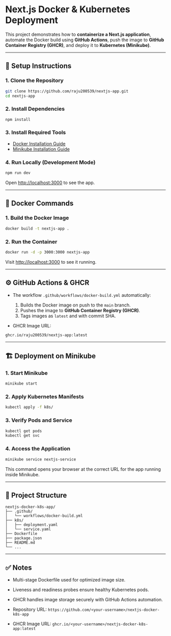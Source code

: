 # Next.js Docker & Kubernetes Deployment

This project demonstrates how to **containerize a Next.js application**, automate the Docker build using **GitHub Actions**, push the image to **GitHub Container Registry (GHCR)**, and deploy it to **Kubernetes (Minikube)**.

---

## 🚀 Setup Instructions

### 1. Clone the Repository

```bash
git clone https://github.com/raju200539/nextjs-app.git
cd nextjs-app
```

### 2. Install Dependencies

```bash
npm install
```

### 3. Install Required Tools

* [Docker Installation Guide](https://docs.docker.com/get-docker/)
* [Minikube Installation Guide](https://minikube.sigs.k8s.io/docs/start/)

### 4. Run Locally (Development Mode)

```bash
npm run dev
```

Open [http://localhost:3000](http://localhost:3000) to see the app.

---

## 🐳 Docker Commands

### 1. Build the Docker Image

```bash
docker build -t nextjs-app .
```

### 2. Run the Container

```bash
docker run -d -p 3000:3000 nextjs-app
```

Visit [http://localhost:3000](http://localhost:3000) to see it running.

---

## ⚙️ GitHub Actions & GHCR

* The workflow `.github/workflows/docker-build.yml` automatically:

  1. Builds the Docker image on push to the `main` branch.
  2. Pushes the image to **GitHub Container Registry (GHCR)**.
  3. Tags images as `latest` and with commit SHA.

* GHCR Image URL:

```
ghcr.io/raju200539/nextjs-app:latest
```

---

## 🏗️ Deployment on Minikube

### 1. Start Minikube

```bash
minikube start
```

### 2. Apply Kubernetes Manifests

```bash
kubectl apply -f k8s/
```

### 3. Verify Pods and Service

```bash
kubectl get pods
kubectl get svc
```

### 4. Access the Application

```bash
minikube service nextjs-service
```

This command opens your browser at the correct URL for the app running inside Minikube.

---

## 📂 Project Structure

```
nextjs-docker-k8s-app/
├── .github/
│   └── workflows/docker-build.yml
├── k8s/
│   ├── deployment.yaml
│   └── service.yaml
├── Dockerfile
├── package.json
├── README.md
└── ...
```

---

## ✅ Notes

* Multi-stage Dockerfile used for optimized image size.
* Liveness and readiness probes ensure healthy Kubernetes pods.
* GHCR handles image storage securely with GitHub Actions automation.


* Repository URL: `https://github.com/<your-username>/nextjs-docker-k8s-app`
* GHCR Image URL: `ghcr.io/<your-username>/nextjs-docker-k8s-app:latest`
